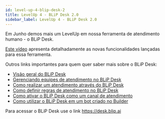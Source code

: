 ```yaml
---
id: level-up-4-blip-desk-2
title: LevelUp 4 - BLiP Desk 2.0
sidebar_label: LevelUp 4 - BLiP Desk 2.0
---
```


Em Junho demos mais um LevelUp em nossa ferramenta de atendimento humano - o BLiP Desk.

[Este vídeo](https://www.facebook.com/blip.messaging/videos/1948864555144475/) apresenta detalhadamente as novas funcionalidades lançadas para essa ferramenta.

Outros links importantes para quem quer saber mais sobre o BLiP Desk:

* [Visão geral do BLiP Desk](concepts/blip-desk/desk-visao-geral-desk.md)
* [Gerenciando equipes de atendimento no BLiP Desk](practice/blip-desk/desk-gerenciamento-equipes.md)
* [Como realizar um atendimento através do BLiP Desk](practice/blip-desk/desk-como-realizar-um-atendimento-atraves-do-blip-desk.md)
* [Como definir regras de atendimento no BLiP Desk](practice/blip-desk/desk-como-definir-regras-atendimento.md)
* [Como ativar o BLiP Desk como um canal de atendimento](practice/blip-desk/desk-como-ativar-blip-desk-canal.md)
* [Como utilizar o BLiP Desk em um bot criado no Builder](concepts/builder/builder-o-que-e-um-bloco-de-atendimento.md)

Para acessar o BLiP Desk use o link <https://desk.blip.ai>